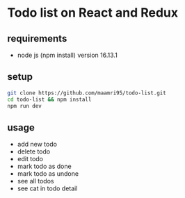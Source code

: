 # Todo list on React and Redux
## requirements
- node js (npm install) version 16.13.1

## setup
```bash
git clone https://github.com/maamri95/todo-list.git
cd todo-list && npm install
npm run dev
```
## usage
- add new todo
- delete todo
- edit todo
- mark todo as done
- mark todo as undone
- see all todos
- see cat in todo detail


